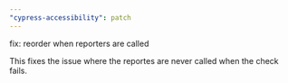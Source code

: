 ```yaml
---
"cypress-accessibility": patch
---
```


fix: reorder when reporters are called

This fixes the issue where the reportes are never called when the check fails.
